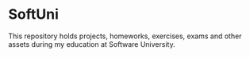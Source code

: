 # SoftUni
This repository holds projects, homeworks, exercises, exams and other assets during my education at Software University.

